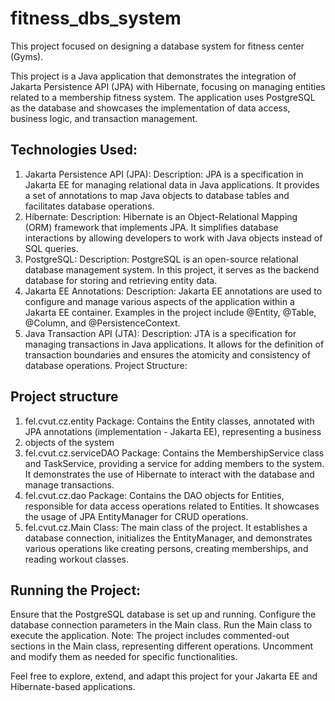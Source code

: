 # fitness_dbs_system

This project focused on designing a database system for fitness center (Gyms).

This project is a Java application that demonstrates the integration of Jakarta Persistence API (JPA) with Hibernate, 
focusing on managing entities related to a membership fitness system. The application uses PostgreSQL as the database 
and showcases the implementation of data access, business logic, and transaction management.

## Technologies Used:

1. Jakarta Persistence API (JPA):
   Description: JPA is a specification in Jakarta EE for managing relational data in Java applications. It provides a set of annotations to map Java objects to database tables and facilitates database operations.
2. Hibernate:
   Description: Hibernate is an Object-Relational Mapping (ORM) framework that implements JPA. It simplifies database interactions by allowing developers to work with Java objects instead of SQL queries.
3. PostgreSQL:
   Description: PostgreSQL is an open-source relational database management system. In this project, it serves as the backend database for storing and retrieving entity data.
4. Jakarta EE Annotations:
   Description: Jakarta EE annotations are used to configure and manage various aspects of the application within a Jakarta EE container. Examples in the project include @Entity, @Table, @Column, and @PersistenceContext.
5. Java Transaction API (JTA):
   Description: JTA is a specification for managing transactions in Java applications. It allows for the definition of transaction boundaries and ensures the atomicity and consistency of database operations.
   Project Structure:

## Project structure

1. fel.cvut.cz.entity Package:
   Contains the Entity classes, annotated with JPA annotations (implementation - Jakarta EE), representing a business 
2. objects of the system
2. fel.cvut.cz.serviceDAO Package:
   Contains the MembershipService class and TaskService, providing a service for adding members to the system. It demonstrates the use of Hibernate to interact with the database and manage transactions.
3. fel.cvut.cz.dao Package:
   Contains the DAO objects for Entities, responsible for data access operations related to Entities. It showcases the usage of JPA EntityManager for CRUD operations.
4. fel.cvut.cz.Main Class:
   The main class of the project. It establishes a database connection, initializes the EntityManager, and demonstrates various operations like creating persons, creating memberships, and reading workout classes.

## Running the Project:

Ensure that the PostgreSQL database is set up and running.
Configure the database connection parameters in the Main class.
Run the Main class to execute the application.
Note: The project includes commented-out sections in the Main class, representing different operations. Uncomment and 
modify them as needed for specific functionalities.

Feel free to explore, extend, and adapt this project for your Jakarta EE and Hibernate-based applications.


